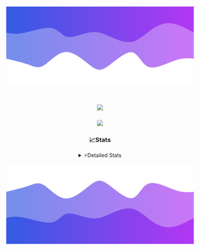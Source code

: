 ![Header](./header.png)
<div align="center">

<h1 align="center">
  <a href="https://git.io/typing-svg">
    <img src="https://readme-typing-svg.herokuapp.com/?lines=Hello,+There!+%F0%9F%91%8B;This+is+chicho.;Owner+on+Ocean;&center=true&size=25">
  </a>
</h1>
  
<p align="center">
  <img src="https://lanyard.cnrad.dev/api/852683595378196480" />
</p>

### 📈Stats
<details>
    <summary> ⚡Detailed Stats</summary>
    <br/>

<!--START_SECTION:waka-->
![Code Time](http://img.shields.io/badge/Code%20Time-776%20hrs%2016%20mins-blue)

![Profile Views](http://img.shields.io/badge/Profile%20Views-3-blue)

**🐱 My GitHub Data** 

> 📦 76.6 kB Used in GitHub's Storage 
 > 
> 🏆 29 Contributions in the Year 2024
 > 
> 🚫 Not Opted to Hire
 > 
> 📜 15 Public Repositories 
 > 
> 🔑 8 Private Repositories 
 > 
**I'm a Night 🦉** 

```text
🌞 Morning                22 commits          █░░░░░░░░░░░░░░░░░░░░░░░░   05.54 % 
🌆 Daytime                55 commits          ███░░░░░░░░░░░░░░░░░░░░░░   13.85 % 
🌃 Evening                172 commits         ███████████░░░░░░░░░░░░░░   43.32 % 
🌙 Night                  148 commits         █████████░░░░░░░░░░░░░░░░   37.28 % 
```
📅 **I'm Most Productive on Tuesday** 

```text
Monday                   24 commits          ██░░░░░░░░░░░░░░░░░░░░░░░   06.05 % 
Tuesday                  108 commits         ███████░░░░░░░░░░░░░░░░░░   27.20 % 
Wednesday                80 commits          █████░░░░░░░░░░░░░░░░░░░░   20.15 % 
Thursday                 56 commits          ████░░░░░░░░░░░░░░░░░░░░░   14.11 % 
Friday                   42 commits          ███░░░░░░░░░░░░░░░░░░░░░░   10.58 % 
Saturday                 34 commits          ██░░░░░░░░░░░░░░░░░░░░░░░   08.56 % 
Sunday                   53 commits          ███░░░░░░░░░░░░░░░░░░░░░░   13.35 % 
```


📊 **This Week I Spent My Time On** 

```text
🕑︎ Time Zone: America/Argentina/Buenos_Aires

💬 Programming Languages: 
Python                   1 hr 53 mins        ███████░░░░░░░░░░░░░░░░░░   28.73 % 
HTML                     1 hr 23 mins        █████░░░░░░░░░░░░░░░░░░░░   21.19 % 
TypeScript               56 mins             ████░░░░░░░░░░░░░░░░░░░░░   14.26 % 
JSON                     41 mins             ███░░░░░░░░░░░░░░░░░░░░░░   10.58 % 
JavaScript               32 mins             ██░░░░░░░░░░░░░░░░░░░░░░░   08.16 % 

🔥 Editors: 
VS Code                  6 hrs 35 mins       █████████████████████████   100.00 % 

🐱‍💻 Projects: 
Unknown Project          3 hrs 6 mins        ████████████░░░░░░░░░░░░░   47.13 % 
test2                    1 hr 32 mins        ██████░░░░░░░░░░░░░░░░░░░   23.34 % 
cars                     1 hr 18 mins        █████░░░░░░░░░░░░░░░░░░░░   19.78 % 
amparar                  30 mins             ██░░░░░░░░░░░░░░░░░░░░░░░   07.70 % 
test                     8 mins              █░░░░░░░░░░░░░░░░░░░░░░░░   02.06 % 

💻 Operating System: 
Windows                  4 hrs 40 mins       ██████████████████░░░░░░░   70.90 % 
Mac                      1 hr 55 mins        ███████░░░░░░░░░░░░░░░░░░   29.10 % 
```

**I Mostly Code in JavaScript** 

```text
JavaScript               8 repos             ██████░░░░░░░░░░░░░░░░░░░   25.81 % 
HTML                     7 repos             ██████░░░░░░░░░░░░░░░░░░░   22.58 % 
C#                       2 repos             ██░░░░░░░░░░░░░░░░░░░░░░░   06.45 % 
TypeScript               1 repo              █░░░░░░░░░░░░░░░░░░░░░░░░   03.23 % 
SCSS                     1 repo              █░░░░░░░░░░░░░░░░░░░░░░░░   03.23 % 
```




 Last Updated on 18/07/2024 18:19:12 UTC
<!--END_SECTION:waka-->
</details>

![Footer](./footer.png)
